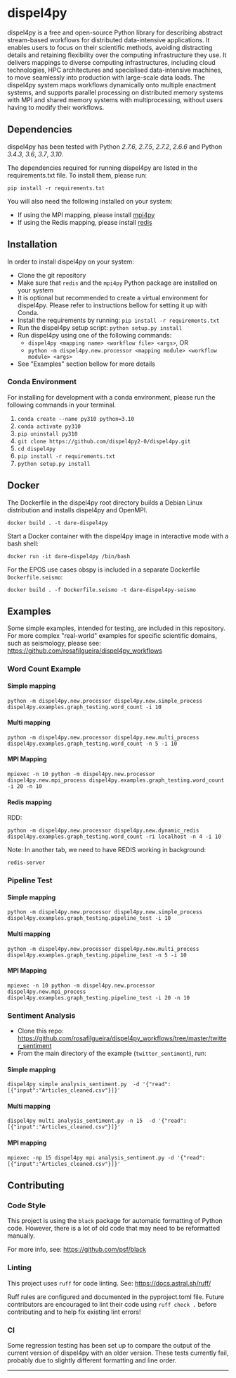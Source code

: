 # dispel4py

dispel4py is a free and open-source Python library for describing abstract stream-based workflows for distributed data-intensive applications. It enables users to focus on their scientific methods, avoiding distracting details and retaining flexibility over the computing infrastructure they use.  It delivers mappings to diverse computing infrastructures, including cloud technologies, HPC architectures and  specialised data-intensive machines, to move seamlessly into production with large-scale data loads. The dispel4py system maps workflows dynamically onto multiple enactment systems, and supports parallel processing on distributed memory systems with MPI and shared memory systems with multiprocessing, without users having to modify their workflows.

## Dependencies

dispel4py has been tested with Python *2.7.6*, *2.7.5*, *2.7.2*, *2.6.6* and Python *3.4.3*, *3.6*, *3.7*, *3.10*.

The dependencies required for running dispel4py are listed in the requirements.txt file. To install them, please run:
```shell
pip install -r requirements.txt
```

You will also need the following installed on your system:

- If using the MPI mapping, please install [mpi4py](http://mpi4py.scipy.org/)
- If using the Redis mapping, please install [redis](https://redis.io/download/)

## Installation

In order to install dispel4py on your system:

- Clone the git repository
- Make sure that `redis` and the `mpi4py` Python package are installed on your system
- It is optional but recommended to create a virtual environment for dispel4py. Please refer to instructions bellow for setting it up with Conda.
- Install the requirements by running: `pip install -r requirements.txt`
- Run the dispel4py setup script: `python setup.py install`
- Run dispel4py using one of the following commands:
  - `dispel4py <mapping name> <workflow file> <args>`, OR
  - `python -m dispel4py.new.processor <mapping module> <workflow module> <args>`
- See "Examples" section bellow for more details

### Conda Environment

For installing for development with a conda environment, please run the following commands in your terminal.

1. `conda create --name py310 python=3.10`
2. `conda activate py310`
3. `pip uninstall py310`
4. `git clone https://github.com/dispel4py2-0/dispel4py.git`
5. `cd dispel4py`
6. `pip install -r requirements.txt`
7. `python setup.py install`


## Docker

The Dockerfile in the dispel4py root directory builds a Debian Linux distribution and installs dispel4py and OpenMPI.

```
docker build . -t dare-dispel4py
```

Start a Docker container with the dispel4py image in interactive mode with a bash shell:

```
docker run -it dare-dispel4py /bin/bash
```

For the EPOS use cases obspy is included in a separate Dockerfile `Dockerfile.seismo`:

```
docker build . -f Dockerfile.seismo -t dare-dispel4py-seismo
```


## Examples

Some simple examples, intended for testing, are included in this repository.
For more complex "real-world" examples for specific scientific domains, such as seismology, please see:
https://github.com/rosafilgueira/dispel4py_workflows

### Word Count Example

#### Simple mapping

```shell
python -m dispel4py.new.processor dispel4py.new.simple_process dispel4py.examples.graph_testing.word_count -i 10
```

#### Multi mapping

```shell
python -m dispel4py.new.processor dispel4py.new.multi_process dispel4py.examples.graph_testing.word_count -n 5 -i 10
```

#### MPI Mapping
```shell
mpiexec -n 10 python -m dispel4py.new.processor dispel4py.new.mpi_process dispel4py.examples.graph_testing.word_count -i 20 -n 10
```

#### Redis mapping

RDD:
```shell
python -m dispel4py.new.processor dispel4py.new.dynamic_redis dispel4py.examples.graph_testing.word_count -ri localhost -n 4 -i 10
```

Note: In another tab, we need to have REDIS working in background:
```shell
redis-server
```

### Pipeline Test

#### Simple mapping

```shell
python -m dispel4py.new.processor dispel4py.new.simple_process dispel4py.examples.graph_testing.pipeline_test -i 10
```

#### Multi mapping

```shell
python -m dispel4py.new.processor dispel4py.new.multi_process dispel4py.examples.graph_testing.pipeline_test -n 5 -i 10
```

#### MPI Mapping
```shell
mpiexec -n 10 python -m dispel4py.new.processor dispel4py.new.mpi_process dispel4py.examples.graph_testing.pipeline_test -i 20 -n 10
```

### Sentiment Analysis

- Clone this repo: https://github.com/rosafilgueira/dispel4py_workflows/tree/master/twitter_sentiment
- From the main directory of the example (`twitter_sentiment`), run:

#### Simple mapping
```shell
dispel4py simple analysis_sentiment.py  -d '{"read":[{"input":"Articles_cleaned.csv"}]}' 
```

#### Multi mapping
```shell
dispel4py multi analysis_sentiment.py -n 15  -d '{"read":[{"input":"Articles_cleaned.csv"}]}' 
```

#### MPI mapping
```shell
mpiexec -np 15 dispel4py mpi analysis_sentiment.py -d '{"read":[{"input":"Articles_cleaned.csv"}]}'
```

## Contributing

### Code Style

This project is using the `black` package for automatic formatting of Python code. However, there is a lot of old code that may need to be reformatted manually.

For more info, see: https://github.com/psf/black

### Linting

This project uses `ruff` for code linting. See: https://docs.astral.sh/ruff/

Ruff rules are configured and documented in the pyproject.toml file.
Future contributors are encouraged to lint their code using `ruff check .` before contributing and to help fix existing lint errors!

### CI

Some regression testing has been set up to compare the output of the current version of dispel4py with an older version. These tests currently fail, probably due to slightly different formatting and line order.

---
